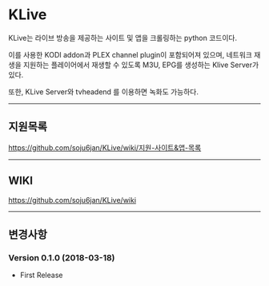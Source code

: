 # KLive
KLive는 라이브 방송을 제공하는 사이트 및 앱을 크롤링하는 python 코드이다.

이를 사용한 KODI addon과 PLEX channel plugin이 포함되어져 있으며, 네트워크 재생을 지원하는 플레이어에서 재생할 수 있도록 M3U, EPG를 생성하는 Klive Server가 있다.

또한, KLive Server와 tvheadend 를 이용하면 녹화도 가능하다.

---
## 지원목록
https://github.com/soju6jan/KLive/wiki/지원-사이트&앱-목록


---
## WIKI
https://github.com/soju6jan/KLive/wiki

---
## 변경사항
### Version 0.1.0 (2018-03-18)
  - First Release
